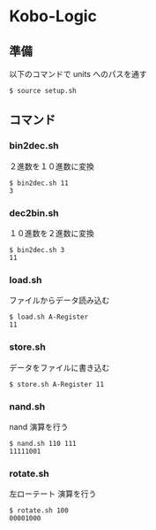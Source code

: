 # Kobo-Logic

## 準備

以下のコマンドで units へのパスを通す

```$
$ source setup.sh
```

## コマンド

### bin2dec.sh

２進数を１０進数に変換

```
$ bin2dec.sh 11
3
```

### dec2bin.sh

１０進数を２進数に変換

```
$ bin2dec.sh 3
11
```

### load.sh

ファイルからデータ読み込む

```
$ load.sh A-Register
11
```

### store.sh

データをファイルに書き込む

```
$ store.sh A-Register 11
```

### nand.sh

nand 演算を行う

```
$ nand.sh 110 111
11111001
```

### rotate.sh

左ローテート 演算を行う

```
$ rotate.sh 100
00001000
```
